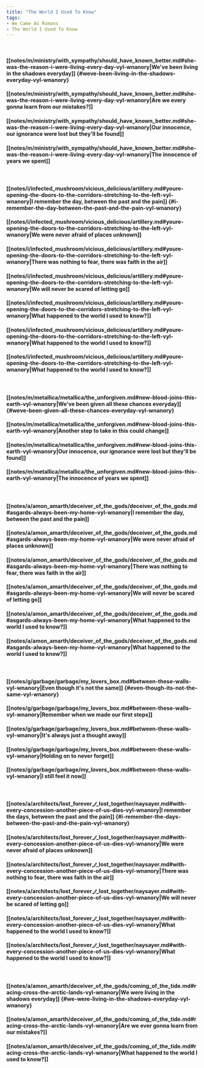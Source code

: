 ```yaml
---
title: "The World I Used To Know"
tags:
- We Came As Romans
- The World I Used To Know
---
```

&nbsp;
#### [[notes/m/ministry/with_sympathy/should_have_known_better.md#she-was-the-reason-i-were-living-every-day-vyl-wnanory|We've been living in the shadows everyday]] {#weve-been-living-in-the-shadows-everyday-vyl-wnanory}
#### [[notes/m/ministry/with_sympathy/should_have_known_better.md#she-was-the-reason-i-were-living-every-day-vyl-wnanory|Are we every gonna learn from our mistakes?]]
#### [[notes/m/ministry/with_sympathy/should_have_known_better.md#she-was-the-reason-i-were-living-every-day-vyl-wnanory|Our innocence, our ignorance were lost but they'll be found]]
#### [[notes/m/ministry/with_sympathy/should_have_known_better.md#she-was-the-reason-i-were-living-every-day-vyl-wnanory|The innocence of years we spent]]
&nbsp;
#### [[notes/i/infected_mushroom/vicious_delicious/artillery.md#youre-opening-the-doors-to-the-corridors-stretching-to-the-left-vyl-wnanory|I remember the day, between the past and the pain]] {#i-remember-the-day-between-the-past-and-the-pain-vyl-wnanory}
#### [[notes/i/infected_mushroom/vicious_delicious/artillery.md#youre-opening-the-doors-to-the-corridors-stretching-to-the-left-vyl-wnanory|We were never afraid of places unknown]]
#### [[notes/i/infected_mushroom/vicious_delicious/artillery.md#youre-opening-the-doors-to-the-corridors-stretching-to-the-left-vyl-wnanory|There was nothing to fear, there was faith in the air]]
#### [[notes/i/infected_mushroom/vicious_delicious/artillery.md#youre-opening-the-doors-to-the-corridors-stretching-to-the-left-vyl-wnanory|We will never be scared of letting go]]
#### [[notes/i/infected_mushroom/vicious_delicious/artillery.md#youre-opening-the-doors-to-the-corridors-stretching-to-the-left-vyl-wnanory|What happened to the world I used to know?]]
#### [[notes/i/infected_mushroom/vicious_delicious/artillery.md#youre-opening-the-doors-to-the-corridors-stretching-to-the-left-vyl-wnanory|What happened to the world I used to know?]]
#### [[notes/i/infected_mushroom/vicious_delicious/artillery.md#youre-opening-the-doors-to-the-corridors-stretching-to-the-left-vyl-wnanory|What happened to the world I used to know?]]
&nbsp;
#### [[notes/m/metallica/metallica/the_unforgiven.md#new-blood-joins-this-earth-vyl-wnanory|We've been given all these chances everyday]] {#weve-been-given-all-these-chances-everyday-vyl-wnanory}
#### [[notes/m/metallica/metallica/the_unforgiven.md#new-blood-joins-this-earth-vyl-wnanory|Another step to take in this could change]]
#### [[notes/m/metallica/metallica/the_unforgiven.md#new-blood-joins-this-earth-vyl-wnanory|Our innocence, our ignorance were lost but they'll be found]]
#### [[notes/m/metallica/metallica/the_unforgiven.md#new-blood-joins-this-earth-vyl-wnanory|The innocence of years we spent]]
&nbsp;
#### [[notes/a/amon_amarth/deceiver_of_the_gods/deceiver_of_the_gods.md#asgards-always-been-my-home-vyl-wnanory|I remember the day, between the past and the pain]]
#### [[notes/a/amon_amarth/deceiver_of_the_gods/deceiver_of_the_gods.md#asgards-always-been-my-home-vyl-wnanory|We were never afraid of places unknown]]
#### [[notes/a/amon_amarth/deceiver_of_the_gods/deceiver_of_the_gods.md#asgards-always-been-my-home-vyl-wnanory|There was nothing to fear, there was faith in the air]]
#### [[notes/a/amon_amarth/deceiver_of_the_gods/deceiver_of_the_gods.md#asgards-always-been-my-home-vyl-wnanory|We will never be scared of letting go]]
#### [[notes/a/amon_amarth/deceiver_of_the_gods/deceiver_of_the_gods.md#asgards-always-been-my-home-vyl-wnanory|What happened to the world I used to know?]]
#### [[notes/a/amon_amarth/deceiver_of_the_gods/deceiver_of_the_gods.md#asgards-always-been-my-home-vyl-wnanory|What happened to the world I used to know?]]
&nbsp;
#### [[notes/g/garbage/garbage/my_lovers_box.md#between-these-walls-vyl-wnanory|Even though it's not the same]] {#even-though-its-not-the-same-vyl-wnanory}
#### [[notes/g/garbage/garbage/my_lovers_box.md#between-these-walls-vyl-wnanory|Remember when we made our first steps]]
#### [[notes/g/garbage/garbage/my_lovers_box.md#between-these-walls-vyl-wnanory|It's always just a thought away]]
#### [[notes/g/garbage/garbage/my_lovers_box.md#between-these-walls-vyl-wnanory|Holding on to never forget]]
#### [[notes/g/garbage/garbage/my_lovers_box.md#between-these-walls-vyl-wnanory|I still feel it now]]
&nbsp;
#### [[notes/a/architects/lost_forever_∕∕_lost_together/naysayer.md#with-every-concession-another-piece-of-us-dies-vyl-wnanory|I remember the days, between the past and the pain]] {#i-remember-the-days-between-the-past-and-the-pain-vyl-wnanory}
#### [[notes/a/architects/lost_forever_∕∕_lost_together/naysayer.md#with-every-concession-another-piece-of-us-dies-vyl-wnanory|We were never afraid of places unknown]]
#### [[notes/a/architects/lost_forever_∕∕_lost_together/naysayer.md#with-every-concession-another-piece-of-us-dies-vyl-wnanory|There was nothing to fear, there was faith in the air]]
#### [[notes/a/architects/lost_forever_∕∕_lost_together/naysayer.md#with-every-concession-another-piece-of-us-dies-vyl-wnanory|We will never be scared of letting go]]
#### [[notes/a/architects/lost_forever_∕∕_lost_together/naysayer.md#with-every-concession-another-piece-of-us-dies-vyl-wnanory|What happened to the world I used to know?]]
#### [[notes/a/architects/lost_forever_∕∕_lost_together/naysayer.md#with-every-concession-another-piece-of-us-dies-vyl-wnanory|What happened to the world I used to know?]]
&nbsp;
#### [[notes/a/amon_amarth/deceiver_of_the_gods/coming_of_the_tide.md#racing-cross-the-arctic-lands-vyl-wnanory|We were living in the shadows everyday]] {#we-were-living-in-the-shadows-everyday-vyl-wnanory}
#### [[notes/a/amon_amarth/deceiver_of_the_gods/coming_of_the_tide.md#racing-cross-the-arctic-lands-vyl-wnanory|Are we ever gonna learn from our mistakes?]]
#### [[notes/a/amon_amarth/deceiver_of_the_gods/coming_of_the_tide.md#racing-cross-the-arctic-lands-vyl-wnanory|What happened to the world I used to know?]]
